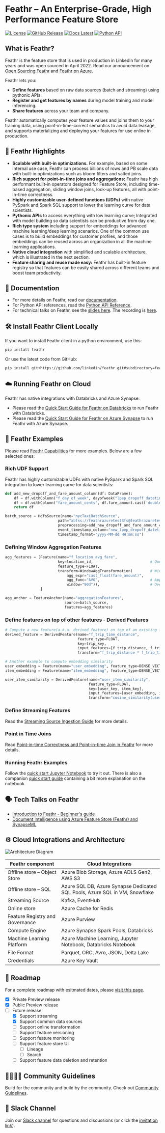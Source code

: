 # Feathr – An Enterprise-Grade, High Performance Feature Store

[![License](https://img.shields.io/badge/License-Apache%202.0-blue)](https://github.com/linkedin/feathr/blob/main/LICENSE)
[![GitHub Release](https://img.shields.io/github/v/release/linkedin/feathr.svg?style=flat&sort=semver&color=blue)](https://github.com/linkedin/feathr/releases)
[![Docs Latest](https://img.shields.io/badge/docs-latest-blue.svg)](https://linkedin.github.io/feathr/)
[![Python API](https://img.shields.io/readthedocs/feathr?label=Python%20API)](https://feathr.readthedocs.io/en/latest/)

## What is Feathr?

Feathr is the feature store that is used in production in LinkedIn for many years and was open sourced in April 2022. Read our announcement on [Open Sourcing Feathr](https://engineering.linkedin.com/blog/2022/open-sourcing-feathr---linkedin-s-feature-store-for-productive-m) and [Feathr on Azure](https://azure.microsoft.com/en-us/blog/feathr-linkedin-s-feature-store-is-now-available-on-azure/).

Feathr lets you:

- **Define features** based on raw data sources (batch and streaming) using pythonic APIs.
- **Register and get features by names** during model training and model inferencing.
- **Share features** across your team and company.

Feathr automatically computes your feature values and joins them to your training data, using point-in-time-correct semantics to avoid data leakage, and supports materializing and deploying your features for use online in production.

## 🌟 Feathr Highlights

- **Scalable with built-in optimizations.** For example, based on some internal use case, Feathr can process billions of rows and PB scale data with built-in optimizations such as bloom filters and salted joins.
- **Rich support for point-in-time joins and aggregations:** Feathr has high performant built-in operators designed for Feature Store, including time-based aggregation, sliding window joins, look-up features, all with point-in-time correctness.
- **Highly customizable user-defined functions (UDFs)** with native PySpark and Spark SQL support to lower the learning curve for data scientists.
- **Pythonic APIs** to access everything with low learning curve; Integrated with model building so data scientists can be productive from day one.
- **Rich type system** including support for embeddings for advanced machine learning/deep learning scenarios. One of the common use cases is to build embeddings for customer profiles, and those embeddings can be reused across an organization in all the machine learning applications.
- **Native cloud integration** with simplified and scalable architecture, which is illustrated in the next section.
- **Feature sharing and reuse made easy:** Feathr has built-in feature registry so that features can be easily shared across different teams and boost team productivity.

## 📓 Documentation

- For more details on Feathr, read our [documentation](https://linkedin.github.io/feathr/).
- For Python API references, read the [Python API Reference](https://feathr.readthedocs.io/).
- For technical talks on Feathr, see the [slides here](./docs/talks/Feathr%20Feature%20Store%20Talk.pdf). The recording is [here](https://www.youtube.com/watch?v=gZg01UKQMTY).

## 🛠️ Install Feathr Client Locally

If you want to install Feathr client in a python environment, use this:

```bash
pip install feathr
```

Or use the latest code from GitHub:

```bash
pip install git+https://github.com/linkedin/feathr.git#subdirectory=feathr_project
```

## ☁️ Running Feathr on Cloud

Feathr has native integrations with Databricks and Azure Synapse:

- Please read the [Quick Start Guide for Feathr on Databricks](./docs/quickstart_databricks.md) to run Feathr with Databricks.
- Please read the [Quick Start Guide for Feathr on Azure Synapse](./docs/quickstart_synapse.md) to run Feathr with Azure Synapse.

## 🔡 Feathr Examples

Please read [Feathr Capabilities](https://linkedin.github.io/feathr/concepts/feathr-capabilities.html) for more examples. Below are a few selected ones:

### Rich UDF Support

Feathr has highly customizable UDFs with native PySpark and Spark SQL integration to lower learning curve for data scientists:

```python
def add_new_dropoff_and_fare_amount_column(df: DataFrame):
    df = df.withColumn("f_day_of_week", dayofweek("lpep_dropoff_datetime"))
    df = df.withColumn("fare_amount_cents", df.fare_amount.cast('double') * 100)
    return df

batch_source = HdfsSource(name="nycTaxiBatchSource",
                        path="abfss://feathrazuretest3fs@feathrazuretest3storage.dfs.core.windows.net/demo_data/green_tripdata_2020-04.csv",
                        preprocessing=add_new_dropoff_and_fare_amount_column,
                        event_timestamp_column="new_lpep_dropoff_datetime",
                        timestamp_format="yyyy-MM-dd HH:mm:ss")
```

### Defining Window Aggregation Features

```python
agg_features = [Feature(name="f_location_avg_fare",
                        key=location_id,                          # Query/join key of the feature(group)
                        feature_type=FLOAT,
                        transform=WindowAggTransformation(        # Window Aggregation transformation
                            agg_expr="cast_float(fare_amount)",
                            agg_func="AVG",                       # Apply average aggregation over the window
                            window="90d")),                       # Over a 90-day window
                ]

agg_anchor = FeatureAnchor(name="aggregationFeatures",
                           source=batch_source,
                           features=agg_features)
```

### Define features on top of other features - Derived Features

```python
# Compute a new feature(a.k.a. derived feature) on top of an existing feature
derived_feature = DerivedFeature(name="f_trip_time_distance",
                                 feature_type=FLOAT,
                                 key=trip_key,
                                 input_features=[f_trip_distance, f_trip_time_duration],
                                 transform="f_trip_distance * f_trip_time_duration")

# Another example to compute embedding similarity
user_embedding = Feature(name="user_embedding", feature_type=DENSE_VECTOR, key=user_key)
item_embedding = Feature(name="item_embedding", feature_type=DENSE_VECTOR, key=item_key)

user_item_similarity = DerivedFeature(name="user_item_similarity",
                                      feature_type=FLOAT,
                                      key=[user_key, item_key],
                                      input_features=[user_embedding, item_embedding],
                                      transform="cosine_similarity(user_embedding, item_embedding)")
```

### Define Streaming Features

Read the [Streaming Source Ingestion Guide](https://linkedin.github.io/feathr/how-to-guides/streaming-source-ingestion.html) for more details.

### Point in Time Joins

Read [Point-in-time Correctness and Point-in-time Join in Feathr](https://linkedin.github.io/feathr/concepts/point-in-time-join.html) for more details.

### Running Feathr Examples

Follow the [quick start Jupyter Notebook](./feathr_project/feathrcli/data/feathr_user_workspace/product_recommendation_demo.ipynb) to try it out. There is also a companion [quick start guide](https://linkedin.github.io/feathr/quickstart_synapse.html) containing a bit more explanation on the notebook.

## 🗣️ Tech Talks on Feathr

- [Introduction to Feathr - Beginner's guide](https://www.youtube.com/watch?v=gZg01UKQMTY)
- [Document Intelligence using Azure Feature Store (Feathr) and SynapseML
  ](https://mybuild.microsoft.com/en-US/sessions/5bdff7d5-23e6-4f0d-9175-da8325d05c2a?source=sessions)

## ⚙️ Cloud Integrations and Architecture

![Architecture Diagram](./docs/images/architecture.png)

| Feathr component                | Cloud Integrations                                                          |
| ------------------------------- | --------------------------------------------------------------------------- |
| Offline store – Object Store    | Azure Blob Storage, Azure ADLS Gen2, AWS S3                                 |
| Offline store – SQL             | Azure SQL DB, Azure Synapse Dedicated SQL Pools, Azure SQL in VM, Snowflake |
| Streaming Source                | Kafka, EventHub                                                             |
| Online store                    | Azure Cache for Redis                                                       |
| Feature Registry and Governance | Azure Purview                                                               |
| Compute Engine                  | Azure Synapse Spark Pools, Databricks                                       |
| Machine Learning Platform       | Azure Machine Learning, Jupyter Notebook, Databricks Notebook               |
| File Format                     | Parquet, ORC, Avro, JSON, Delta Lake                                        |
| Credentials                     | Azure Key Vault                                                             |

## 🚀 Roadmap

For a complete roadmap with esitmated dates, please [visit this page](https://github.com/linkedin/feathr/milestones?direction=asc&sort=title&state=open).

- [x] Private Preview release
- [x] Public Preview release
- [ ] Future release
  - [x] Support streaming
  - [x] Support common data sources
  - [ ] Support online transformation
  - [ ] Support feature versioning
  - [ ] Support feature monitoring
  - [ ] Support feature store UI
    - [ ] Lineage
    - [ ] Search
  - [ ] Support feature data deletion and retention

## 👨‍👨‍👦‍👦 Community Guidelines

Build for the community and build by the community. Check out [Community Guidelines](CONTRIBUTING.md).

## 📢 Slack Channel

Join our [Slack channel](https://feathrai.slack.com) for questions and discussions (or click the [invitation link](https://join.slack.com/t/feathrai/shared_invite/zt-1bgiu8eup-yOAKsOOIVGBVjT8B~XMu~A)).
